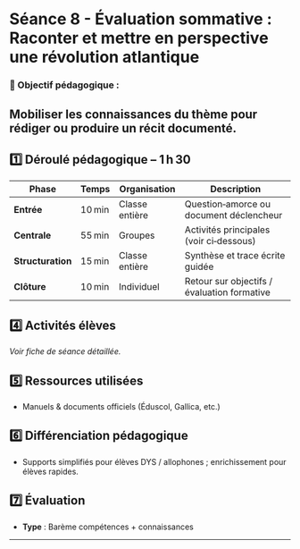# Séance 8 - Évaluation sommative : Raconter et mettre en perspective une révolution atlantique
### 🎯 Objectif pédagogique :

Mobiliser les connaissances du thème pour rédiger ou produire un récit documenté.
---
## **1️⃣ Déroulé pédagogique – 1 h 30**
| Phase | Temps | Organisation | Description |
|-------|-------|--------------|-------------|
| **Entrée** | 10 min | Classe entière | Question‑amorce ou document déclencheur |
| **Centrale** | 55 min | Groupes | Activités principales (voir ci‑dessous) |
| **Structuration** | 15 min | Classe entière | Synthèse et trace écrite guidée |
| **Clôture** | 10 min | Individuel | Retour sur objectifs / évaluation formative |

## **4️⃣ Activités élèves**

_Voir fiche de séance détaillée._

## **5️⃣ Ressources utilisées**

- Manuels & documents officiels (Éduscol, Gallica, etc.)

## **6️⃣ Différenciation pédagogique**

- Supports simplifiés pour élèves DYS / allophones ; enrichissement pour élèves rapides.

## **7️⃣ Évaluation**

- **Type** : Barème compétences + connaissances

---
